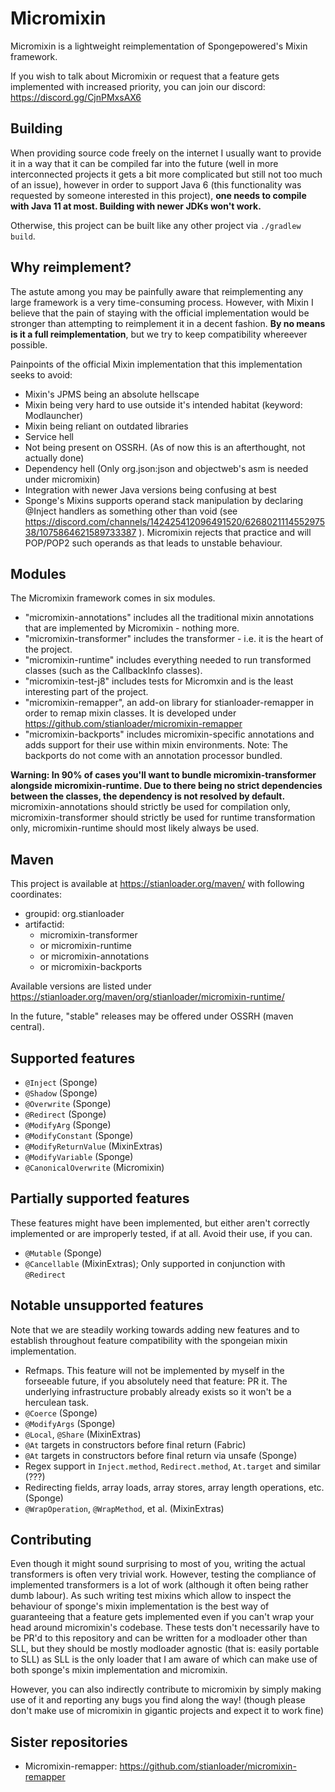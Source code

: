 # Micromixin

Micromixin is a lightweight reimplementation of Spongepowered's Mixin framework.

If you wish to talk about Micromixin or request that a feature gets implemented with
increased priority, you can join our discord: https://discord.gg/CjnPMxsAX6

## Building

When providing source code freely on the internet I usually want to provide it in a
way that it can be compiled far into the future (well in more interconnected projects
it gets a bit more complicated but still not too much of an issue), however in order to
support Java 6 (this functionality was requested by someone interested in this project),
<b>one needs to compile with Java 11 at most. Building with newer JDKs won't work.</b>

Otherwise, this project can be built like any other project via `./gradlew build`.

## Why reimplement?

The astute among you may be painfully aware that reimplementing any large framework is
a very time-consuming process. However, with Mixin I believe that the pain of staying
with the official implementation would be stronger than attempting to reimplement it
in a decent fashion. <b>By no means is it a full reimplementation</b>, but we try to
keep compatibility whereever possible.

Painpoints of the official Mixin implementation that this implementation seeks to avoid:
 - Mixin's JPMS being an absolute hellscape
 - Mixin being very hard to use outside it's intended habitat (keyword: Modlauncher)
 - Mixin being reliant on outdated libraries
 - Service hell
 - Not being present on OSSRH. (As of now this is an afterthought, not actually done)
 - Dependency hell (Only org.json:json and objectweb's asm is needed under micromixin)
 - Integration with newer Java versions being confusing at best
 - Sponge's Mixins supports operand stack manipulation by declaring @Inject handlers
   as something other than void (see
   <https://discord.com/channels/142425412096491520/626802111455297538/1075864621589733387>
   ). Micromixin rejects that practice and will POP/POP2 such operands as that leads
   to unstable behaviour.

## Modules

The Micromixin framework comes in six modules.

 - "micromixin-annotations" includes all the traditional mixin annotations that are
implemented by Micromixin - nothing more.
 - "micromixin-transformer" includes the transformer - i.e. it is the heart of the project.
 - "micromixin-runtime" includes everything needed to run transformed classes (such as the
CallbackInfo classes).
 - "micromixin-test-j8" includes tests for Micromxin and is the least interesting part of
the project.
 - "micromixin-remapper", an add-on library for stianloader-remapper in order to remap
mixin classes. It is developed under https://github.com/stianloader/micromixin-remapper
 - "micromixin-backports" includes micromixin-specific annotations and adds support for
their use within mixin environments. Note: The backports do not come with an annotation
processor bundled.

<b>Warning: In 90% of cases you'll want to bundle micromixin-transformer alongside
micromixin-runtime. Due to there being no strict dependencies between the classes,
the dependency is not resolved by default.</b>
micromixin-annotations should strictly be used for compilation only,
micromixin-transformer should strictly be used for runtime transformation only,
micromixin-runtime should most likely always be used.

## Maven

This project is available at https://stianloader.org/maven/ with following coordinates:
 - groupid: org.stianloader
 - artifactid:
   * micromixin-transformer
   * or micromixin-runtime
   * or micromixin-annotations
   * or micromixin-backports

 Available versions are listed under
 https://stianloader.org/maven/org/stianloader/micromixin-runtime/

In the future, "stable" releases may be offered under OSSRH (maven central).

## Supported features

 - `@Inject` (Sponge)
 - `@Shadow` (Sponge)
 - `@Overwrite` (Sponge)
 - `@Redirect` (Sponge)
 - `@ModifyArg` (Sponge)
 - `@ModifyConstant` (Sponge)
 - `@ModifyReturnValue` (MixinExtras)
 - `@ModifyVariable` (Sponge)
 - `@CanonicalOverwrite` (Micromixin)

## Partially supported features

These features might have been implemented, but either aren't correctly implemented
or are improperly tested, if at all. Avoid their use, if you can.

 - `@Mutable` (Sponge)
 - `@Cancellable` (MixinExtras); Only supported in conjunction with `@Redirect`

## Notable unsupported features

Note that we are steadily working towards adding new features and to establish throughout
feature compatibility with the spongeian mixin implementation.

 - Refmaps. This feature will not be implemented by myself in the forseeable future,
   if you absolutely need that feature: PR it. The underlying infrastructure probably
   already exists so it won't be a herculean task.
 - `@Coerce` (Sponge)
 - `@ModifyArgs` (Sponge)
 - `@Local`, `@Share` (MixinExtras)
 - `@At` targets in constructors before final return (Fabric)
 - `@At` targets in constructors before final return via unsafe (Sponge)
 - Regex support in `Inject.method`, `Redirect.method`, `At.target` and similar (???)
 - Redirecting fields, array loads, array stores, array length operations, etc. (Sponge)
 - `@WrapOperation`, `@WrapMethod`, et al. (MixinExtras)

## Contributing

Even though it might sound surprising to most of you, writing the actual transformers is
often very trivial work. However, testing the compliance of implemented transformers is
a lot of work (although it often being rather dumb labour). As such writing test mixins
which allow to inspect the behaviour of sponge's mixin implementation is the best way of
guaranteeing that a feature gets implemented even if you can't wrap your head around
micromixin's codebase. These tests don't necessarily have to be PR'd to this repository
and can be written for a modloader other than SLL, but they should be mostly modloader
agnostic (that is: easily portable to SLL) as SLL is the only loader that I am aware of
which can make use of both sponge's mixin implementation and micromixin.

However, you can also indirectly contribute to micromixin by simply making use of it
and reporting any bugs you find along the way! (though please don't make use of micromixin
in gigantic projects and expect it to work fine)

## Sister repositories

- Micromixin-remapper: https://github.com/stianloader/micromixin-remapper

